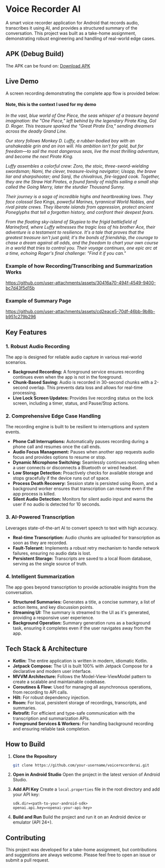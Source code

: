 # Voice Recorder AI

A smart voice recorder application for Android that records audio, transcribes it using AI, and provides a structured summary of the conversation. This project was built as a take-home assignment, demonstrating robust engineering and handling of real-world edge cases.

## APK (Debug Build)
The APK can be found on: [Download APK](VoiceRecorderAI-Submission/VoiceRecorderAI-debug.apk)

## Live Demo

A screen recording demonstrating the complete app flow is provided below:

#### Note, this is the context I used for my demo

_In the vast, blue world of One Piece, the seas whisper of a treasure beyond imagination: the "One Piece," left behind by the legendary Pirate King, Gol D. Roger. This treasure sparked the "Great Pirate Era," sending dreamers across the deadly Grand Line._

_Our story follows Monkey D. Luffy, a rubber-bodied boy with an unshakeable grin and an iron will. His ambition isn't for gold, but for freedom—to sail the most dangerous seas, live the most thrilling adventure, and become the next Pirate King._

_Luffy assembles a colorful crew: Zoro, the stoic, three-sword-wielding swordsman; Nami, the clever, treasure-loving navigator; Usopp, the brave liar and sharpshooter; and Sanji, the chivalrous, fire-legged cook. Together, they are the Straw Hat Pirates, a found family of misfits sailing a small ship called the Going Merry, later the sturdier Thousand Sunny._

_Their journey is a saga of incredible highs and heartbreaking lows. They face colossal Sea Kings, powerful Marines, tyrannical World Nobles, and rival pirate crews. They liberate islands from oppression, protect ancient Poneglyphs that tell a forgotten history, and confront their deepest fears._

_From the floating sky-island of Skypiea to the frigid battlefield of Marineford, where Luffy witnesses the tragic loss of his brother Ace, their adventure is a testament to resilience. It's a tale that proves that the greatest treasure isn't just gold; it's the bonds of friendship, the courage to chase a dream against all odds, and the freedom to chart your own course in a world that tries to control you. Their voyage continues, one epic arc at a time, echoing Roger's final challenge: "Find it if you can."_


### Example of how Recording/Transcribing and Summarization Works

https://github.com/user-attachments/assets/30416a70-494f-4549-9400-bc7d43f5d15b

### Example of Summary Page
 

https://github.com/user-attachments/assets/cd2eace5-70df-46bb-9b8b-b951c279b296



## Key Features

### 1. Robust Audio Recording
The app is designed for reliable audio capture in various real-world scenarios.

*   **Background Recording:** A foreground service ensures recording continues even when the app is not in the foreground.
*   **Chunk-Based Saving:** Audio is recorded in 30-second chunks with a 2-second overlap. This prevents data loss and allows for real-time processing.
*   **Live Lock Screen Updates:** Provides live recording status on the lock screen, including a timer, status, and Pause/Stop actions.

### 2. Comprehensive Edge Case Handling
The recording engine is built to be resilient to interruptions and system events.

*   **Phone Call Interruptions:** Automatically pauses recording during a phone call and resumes once the call ends.
*   **Audio Focus Management:** Pauses when another app requests audio focus and provides options to resume or stop.
*   **Dynamic Microphone Switching:** Seamlessly continues recording when a user connects or disconnects a Bluetooth or wired headset.
*   **Low Storage Detection:** Proactively checks for available storage and stops gracefully if the device runs out of space.
*   **Process Death Recovery:** Session state is persisted using Room, and a background worker ensures that transcription can resume even if the app process is killed.
*   **Silent Audio Detection:** Monitors for silent audio input and warns the user if no audio is detected for 10 seconds.

### 3. AI-Powered Transcription
Leverages state-of-the-art AI to convert speech to text with high accuracy.

*   **Real-time Transcription:** Audio chunks are uploaded for transcription as soon as they are recorded.
*   **Fault-Tolerant:** Implements a robust retry mechanism to handle network failures, ensuring no audio data is lost.
*   **Persistent Storage:** Transcripts are saved to a local Room database, serving as the single source of truth.

### 4. Intelligent Summarization
The app goes beyond transcription to provide actionable insights from the conversation.

*   **Structured Summaries:** Generates a title, a concise summary, a list of action items, and key discussion points.
*   **Streaming UI:** The summary is streamed to the UI as it's generated, providing a responsive user experience.
*   **Background Operation:** Summary generation runs as a background task, ensuring it completes even if the user navigates away from the app.

## Tech Stack & Architecture

*   **Kotlin:** The entire application is written in modern, idiomatic Kotlin.
*   **Jetpack Compose:** The UI is built 100% with Jetpack Compose for a declarative and modern user interface.
*   **MVVM Architecture:** Follows the Model-View-ViewModel pattern to create a scalable and maintainable codebase.
*   **Coroutines & Flow:** Used for managing all asynchronous operations, from recording to API calls.
*   **Hilt:** For robust dependency injection.
*   **Room:** For local, persistent storage of recordings, transcripts, and summaries.
*   **Retrofit:** For efficient and type-safe communication with the transcription and summarization APIs.
*   **Foreground Services & Workers:** For handling background recording and ensuring reliable task completion.

## How to Build

1.  **Clone the Repository**
    ```bash
    git clone https://github.com/your-username/voicerecorderai.git
    ```
2.  **Open in Android Studio**
    Open the project in the latest version of Android Studio.

3.  **Add API Key**
    Create a `local.properties` file in the root directory and add your API key:
    ```
    sdk.dir=<path-to-your-android-sdk>
    openai.api.key=<openai-your-api-key>
    ```
4.  **Build and Run**
    Build the project and run it on an Android device or emulator (API 24+).

## Contributing

This project was developed for a take-home assignment, but contributions and suggestions are always welcome. Please feel free to open an issue or submit a pull request.

